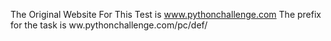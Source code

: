 The Original Website For This Test is www.pythonchallenge.com
The prefix for the task is ww.pythonchallenge.com/pc/def/
